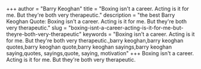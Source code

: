 +++
author = "Barry Keoghan"
title = "Boxing isn't a career. Acting is it for me. But they're both very therapeutic."
description = "the best Barry Keoghan Quote: Boxing isn't a career. Acting is it for me. But they're both very therapeutic."
slug = "boxing-isnt-a-career-acting-is-it-for-me-but-theyre-both-very-therapeutic"
keywords = "Boxing isn't a career. Acting is it for me. But they're both very therapeutic.,barry keoghan,barry keoghan quotes,barry keoghan quote,barry keoghan sayings,barry keoghan saying,quotes, sayings,quote, saying, motivation"
+++
Boxing isn't a career. Acting is it for me. But they're both very therapeutic.
